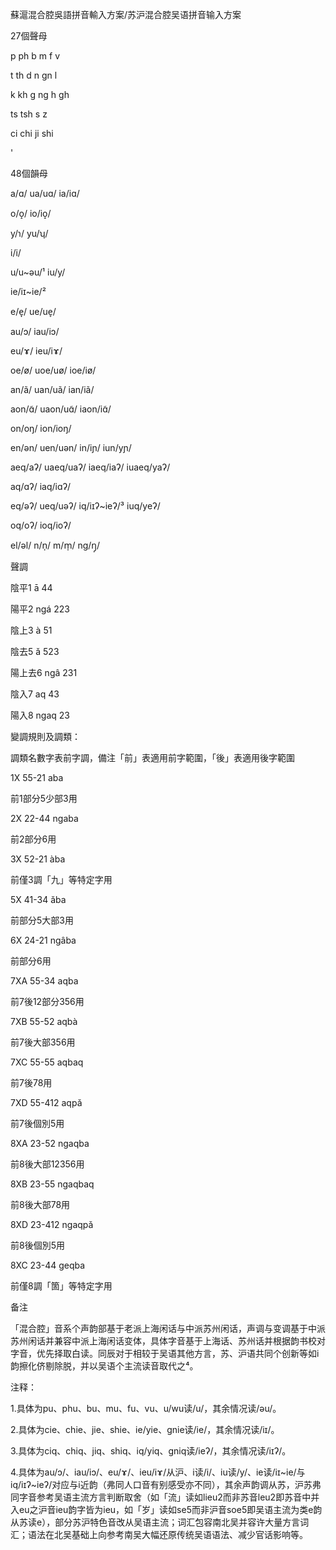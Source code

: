 蘇滬混合腔吳語拼音輸入方案/苏沪混合腔吴语拼音输入方案

27個聲母

p ph b m f v

t th d n gn l

k kh g ng h gh

ts tsh s z

ci chi ji shi 

'

48個韻母

a/ɑ/ ua/uɑ/ ia/iɑ/ 

o/o̝/ io/io̝/

y/ɿ/ yu/ʮ/

i/i/

u/u~əu/¹ iu/y/

ie/iɪ~ie/²

e/e̞/ ue/ue̞/ 

au/ɔ/ iau/iɔ/

eu/ɤ/ ieu/iɤ/

oe/ø/ uoe/uø/ ioe/iø/

an/ã/ uan/uã/ ian/iã/

aon/ɑ̃/ uaon/uɑ̃/ iaon/iɑ̃/

on/oŋ/ ion/ioŋ/

en/ən/ uen/uən/ in/iɲ/ iun/yɲ/

aeq/aʔ/ uaeq/uaʔ/ iaeq/iaʔ/ iuaeq/yaʔ/

aq/ɑʔ/ iaq/iɑʔ/

eq/əʔ/ ueq/uəʔ/ iq/iɪʔ~ieʔ/³ iuq/yeʔ/

oq/oʔ/ ioq/ioʔ/

el/əl/ n/n̩/ m/m̩/ ng/ŋ̩/

聲調

陰平1 ā 44 

陽平2 ngá 223 

陰上3 à 51 

陰去5 ǎ 523 

陽上去6 ngâ 231 

陰入7 aq 43 

陽入8 ngaq 23

變調規則及調類：

調類名數字表前字調，備注「前」表適用前字範圍，「後」表適用後字範圍

1X 55-21 aba

前1部分5少部3用

2X 22-44 ngaba

前2部分6用

3X 52-21 àba

前僅3調「九」等特定字用

5X 41-34 ǎba

前部分5大部3用

6X 24-21 ngâba

前部分6用

7XA 55-34 aqba

前7後12部分356用

7XB 55-52 aqbà

前7後大部356用

7XC 55-55 aqbaq

前7後78用

7XD 55-412 aqpǎ

前7後個別5用

8XA 23-52 ngaqba

前8後大部12356用

8XB 23-55 ngaqbaq

前8後大部78用

8XD 23-412 ngaqpǎ

前8後個別5用

8XC 23-44 geqba

前僅8調「箇」等特定字用



备注

「混合腔」音系个声韵部基于老派上海闲话与中派苏州闲话，声调与变调基于中派苏州闲话并兼容中派上海闲话变体，具体字音基于上海话、苏州话并根据韵书校对字音，优先择取白读。同辰对于相较于吴语其他方言，苏、沪语共同个创新等如i韵擦化侪剔除脱，并以吴语个主流读音取代之⁴。

注释：

1.具体为pu、phu、bu、mu、fu、vu、u/wu读/u/，其余情况读/əu/。

2.具体为cie、chie、jie、shie、ie/yie、gnie读/ie/，其余情况读/iɪ/。

3.具体为ciq、chiq、jiq、shiq、iq/yiq、gniq读/ieʔ/，其余情况读/iɪʔ/。

4.具体为au/ɔ/、iau/iɔ/、eu/ɤ/、ieu/iɤ/从沪、i读/i/、iu读/y/、ie读/iɪ~ie/与iq/iɪʔ~ieʔ/对应与i近韵（弗同人口音有别感受亦不同），其余声韵调从苏，沪苏弗同字音参考吴语主流方言判断取舍（如「流」读如lieu2而非苏音leu2即苏音中并入eu之沪音ieu韵字皆为ieu，如「岁」读如se5而非沪音soe5即吴语主流为类e韵从苏读e），部分苏沪特色音改从吴语主流；词汇包容南北吴并容许大量方言词汇；语法在北吴基础上向参考南吴大幅还原传统吴语语法、减少官话影响等。

